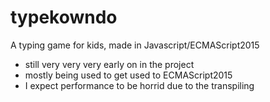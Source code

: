 # typekowndo
A typing game for kids, made in Javascript/ECMAScript2015

- still very very very early on in the project
- mostly being used to get used to ECMAScript2015
- I expect performance to be horrid due to the transpiling